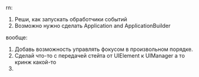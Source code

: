 ﻿rn:
1. Реши, как запускать обработчики событий
2. Возможно нужно сделать Application and ApplicationBuilder

вообще:
1. Добавь возможность управлять фокусом в произвольном порядке.
2. Сделай что-то с передачей стейта от UIElement к UIManager а то кринж какой-то
3. 